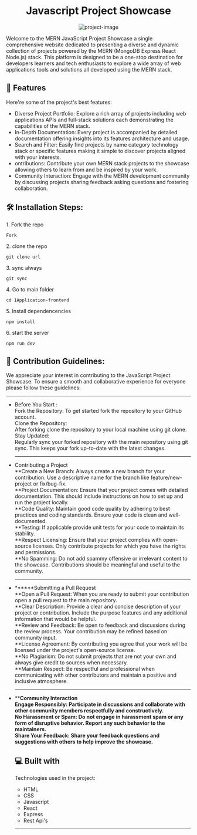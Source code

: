 <h1 align="center" id="title">Javascript Project Showcase</h1>

<p align="center"><img src="https://vitejs.dev/ecosystem-vite4.png" alt="project-image"></p>

<p id="description">Welcome to the MERN JavaScript Project Showcase a single comprehensive website dedicated to presenting a diverse and dynamic collection of projects powered by the MERN (MongoDB Express React Node.js) stack. This platform is designed to be a one-stop destination for developers learners and tech enthusiasts to explore a wide array of web applications tools and solutions all developed using the MERN stack.</p>

  
  
<h2>🧐 Features</h2>

Here're some of the project's best features:

*   Diverse Project Portfolio: Explore a rich array of projects including web applications APIs and full-stack solutions each demonstrating the capabilities of the MERN stack.
*   In-Depth Documentation: Every project is accompanied by detailed documentation offering insights into its features architecture and usage.
*   Search and Filter: Easily find projects by name category technology stack or specific features making it simple to discover projects aligned with your interests.
*   ontributions: Contribute your own MERN stack projects to the showcase allowing others to learn from and be inspired by your work.
*   Community Interaction: Engage with the MERN development community by discussing projects sharing feedback asking questions and fostering collaboration.

<h2>🛠️ Installation Steps:</h2>

<p>1. Fork the repo</p>

```
Fork
```

<p>2. clone the repo</p>

```
git clone url
```

<p>3. sync always</p>

```
git sync
```

<p>4. Go to main folder</p>

```
cd 1Application-frontend
```

<p>5. Install dependencencies</p>

```
npm install
```

<p>6. start the server</p>

```
npm run dev
```

<h2>🍰 Contribution Guidelines:</h2>

We appreciate your interest in contributing to the JavaScript Project Showcase. To ensure a smooth and collaborative experience for everyone please follow these guidelines:  

* * *

*   Before You Start :  
    Fork the Repository: To get started fork the repository to your GitHub account.  
    Clone the Repository:  
    After forking clone the repository to your local machine using git clone.  
    Stay Updated:  
    Regularly sync your forked repository with the main repository using git sync. This keeps your fork up-to-date with the latest changes.  
    
    * * *
    
*   Contributing a Project  
    **Create a New Branch: Always create a new branch for your contribution. Use a descriptive name for the branch like feature/new-project or fix/bug-fix.  
    **Project Documentation: Ensure that your project comes with detailed documentation. This should include instructions on how to set up and run the project locally.  
    **Code Quality: Maintain good code quality by adhering to best practices and coding standards. Ensure your code is clean and well-documented.  
    **Testing: If applicable provide unit tests for your code to maintain its stability.  
    **Respect Licensing: Ensure that your project complies with open-source licenses. Only contribute projects for which you have the rights and permissions.  
    **No Spamming: Do not add spammy offensive or irrelevant content to the showcase. Contributions should be meaningful and useful to the community.  
    ************
*   ******Submitting a Pull Request  
    **Open a Pull Request: When you are ready to submit your contribution open a pull request to the main repository.  
    **Clear Description: Provide a clear and concise description of your project or contribution. Include the purpose features and any additional information that would be helpful.  
    **Review and Feedback: Be open to feedback and discussions during the review process. Your contribution may be refined based on community input.  
    **License Agreement: By contributing you agree that your work will be licensed under the project's open-source license.  
    **No Plagiarism: Do not submit projects that are not your own and always give credit to sources when necessary.  
    **Maintain Respect: Be respectful and professional when communicating with other contributors and maintain a positive and inclusive atmosphere.  
    ******************
*   ******Community Interaction  
    Engage Responsibly: Participate in discussions and collaborate with other community members respectfully and constructively.  
    No Harassment or Spam: Do not engage in harassment spam or any form of disruptive behavior. Report any such behavior to the maintainers.**  
    Share Your Feedback: Share your feedback questions and suggestions with others to help improve the showcase.**
    
      
      
    <h2>💻 Built with</h2>
    
    Technologies used in the project:
    
    *   HTML
    *   CSS
    *   Javascript
    *   React
    *   Express
    *   Rest Api's
    
    
    
    **********




